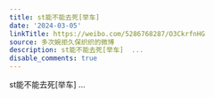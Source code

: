 ```yaml
---
title: st能不能去死[举车]
date: '2024-03-05'
linkTitle: https://weibo.com/5286768287/O3CkrfnHG
source: 多次婉拒久保织织的微博
description: st能不能去死[举车]  ...
disable_comments: true
---
```

st能不能去死[举车]  ...